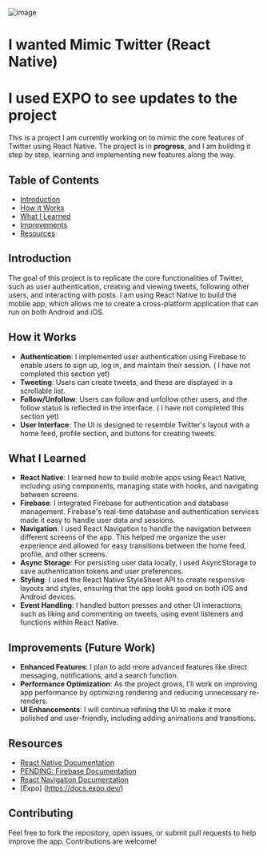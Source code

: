 
![image](https://github.com/user-attachments/assets/c5cb919c-63d6-4d7d-bfa3-8564644d21cb)


# I wanted Mimic Twitter (React Native)
# I used EXPO to see updates to the project

This is a project I am currently working on to mimic the core features of Twitter using React Native. The project is in **progress**, and I am building it step by step, learning and implementing new features along the way. 

## Table of Contents

- [Introduction](#introduction)
- [How it Works](#how-it-works)
- [What I Learned](#what-i-learned)
- [Improvements](#improvements)
- [Resources](#resources)

## Introduction

The goal of this project is to replicate the core functionalities of Twitter, such as user authentication, creating and viewing tweets, following other users, and interacting with posts. I am using React Native to build the mobile app, which allows me to create a cross-platform application that can run on both Android and iOS.

## How it Works

- **Authentication**: I implemented user authentication using Firebase to enable users to sign up, log in, and maintain their session.  ( I have not completed this section yet)
- **Tweeting**: Users can create tweets, and these are displayed in a scrollable list.
- **Follow/Unfollow**: Users can follow and unfollow other users, and the follow status is reflected in the interface.  ( I have not completed this section yet)
- **User Interface**: The UI is designed to resemble Twitter's layout with a home feed, profile section, and buttons for creating tweets.

## What I Learned

- **React Native**: I learned how to build mobile apps using React Native, including using components, managing state with hooks, and navigating between screens.
- **Firebase**: I integrated Firebase for authentication and database management. Firebase's real-time database and authentication services made it easy to handle user data and sessions.
- **Navigation**: I used React Navigation to handle the navigation between different screens of the app. This helped me organize the user experience and allowed for easy transitions between the home feed, profile, and other screens.
- **Async Storage**: For persisting user data locally, I used AsyncStorage to save authentication tokens and user preferences.
- **Styling**: I used the React Native StyleSheet API to create responsive layouts and styles, ensuring that the app looks good on both iOS and Android devices.
- **Event Handling**: I handled button presses and other UI interactions, such as liking and commenting on tweets, using event listeners and functions within React Native.

## Improvements (Future Work)

- **Enhanced Features**: I plan to add more advanced features like direct messaging, notifications, and a search function.
- **Performance Optimization**: As the project grows, I'll work on improving app performance by optimizing rendering and reducing unnecessary re-renders.
- **UI Enhancements**: I will continue refining the UI to make it more polished and user-friendly, including adding animations and transitions.

## Resources

- [React Native Documentation](https://reactnative.dev/docs/getting-started)
- [PENDING: Firebase Documentation](https://firebase.google.com/docs) 
- [React Navigation Documentation](https://reactnavigation.org/)
- [Expo] (https://docs.expo.dev/)

## Contributing

Feel free to fork the repository, open issues, or submit pull requests to help improve the app. Contributions are welcome!




	
